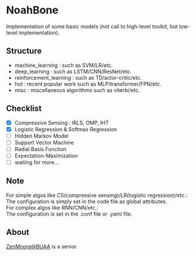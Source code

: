 # NoahBone
Implementation of some basic models (not call to high-level toolkit, but low-level implementation).

## Structure
- machine_learning : such as SVM/LR/etc.
- deep_learning : such as LSTM/CNN/ResNet/etc.
- reinforcement_learning : such as TD/actor-critic/etc.
- hot : recent popular work such as MLP/transformer/FPN/etc.
- misc : miscellaneous algorithms such as viterbi/etc.

## Checklist
- [x] Compressive Sensing : IRLS, OMP, IHT
- [x] Logistic Regression & Softmax Regression
- [ ] Hidden Markov Model
- [ ] Support Vector Machine
- [ ] Radial Basis Function
- [ ] Expectation-Maximization
- [ ] waiting for more...

## Note
For simple algos like CS(compressive sensing)/LR(logistic regression)/etc.:\
The configuration is simply set in the code file as global attributes.\
For complex algos like RNN/CNN/etc.:\
The configuration is set in the .conf file or .yaml file.

## About
[ZenMoore@BUAA](https://github.com/ZenMoore) is a senior.

